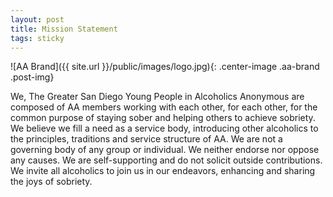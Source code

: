 ```yaml
---
layout: post
title: Mission Statement
tags: sticky
---
```

![AA Brand]({{ site.url }}/public/images/logo.jpg){: .center-image .aa-brand .post-img}


We, The Greater San Diego Young People in Alcoholics Anonymous are composed of AA members working with each other, for each other, for the common purpose of staying sober and helping others to achieve sobriety. We believe we fill a need as a service body, introducing other alcoholics to the principles, traditions and service structure of AA. We are not a governing body of any group or individual. We neither endorse nor oppose any causes. We are self-supporting and do not solicit outside contributions. We invite all alcoholics to join us in our endeavors, enhancing and sharing the joys of sobriety.
